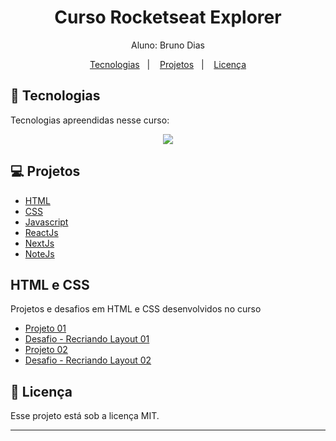 <h1 align="center"> Curso Rocketseat Explorer</h1>

<p align="center">
Aluno: Bruno Dias<br>
</p>

<p align="center">
  <a href="#-tecnologias">Tecnologias</a>&nbsp;&nbsp;&nbsp;|&nbsp;&nbsp;&nbsp;
  <a href="#-projetos">Projetos</a>&nbsp;&nbsp;&nbsp;|&nbsp;&nbsp;&nbsp;
  <a href="#memo-licença">Licença</a>
</p>

## 🚀 Tecnologias

Tecnologias apreendidas nesse curso:

<p align="center">
  <a href="https://skillicons.dev">
    <img src="https://skillicons.dev/icons?i=html,css,js,react,nextjs,nodejs" />
  </a>
</p>

## 💻 Projetos

- [HTML](#html-e-css)
- [CSS](#html-e-css)
- [Javascript](#html-e-css)
- [ReactJs](#html-e-css)
- [NextJs](#html-e-css)
- [NoteJs](#html-e-css)

## HTML e CSS

<p>Projetos e desafios em HTML e CSS desenvolvidos no curso</p>

- [Projeto 01]()
- [Desafio - Recriando Layout 01]()
- [Projeto 02]()
- [Desafio - Recriando Layout 02]()

## :memo: Licença

Esse projeto está sob a licença MIT.

---
